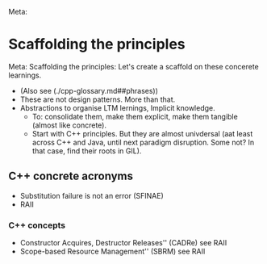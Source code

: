 Meta:
# Scaffolding the principles

Meta: Scaffolding the principles: Let's create a scaffold on these concerete learnings.

* (Also see (./cpp-glossary.md##phrases))
* These are not design patterns. More than that.
* Abstractions to organise LTM lernings, Implicit knowledge.
   * To: consolidate them, make them explicit, make them tangible (almost like concrete).
   * Start with C++ principles. But they are almost univdersal (aat least across C++ and Java, until next paradigm disruption. Some not? In that case, find their roots in GIL).

## C++ concrete acronyms
* Substitution failure is not an error (SFINAE)
* RAII

### C++ concepts
* Constructor Acquires, Destructor Releases'' (CADRe) see RAII
* Scope-based Resource Management'' (SBRM) see RAII
